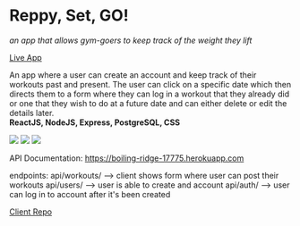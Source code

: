 # Reppy, Set, GO!
*an app that allows gym-goers to keep track of the weight they lift*

[Live App](https://reppysetgo.herokuapp.com/dashboard)

An app where a user can create an account and keep track of their
workouts past and present. The user can click on a specific date which then directs them 
to a form where they can log in a workout that they already did or one that they wish to do 
at a future date and can either delete or edit the details later. <br />
**ReactJS, NodeJS, Express, PostgreSQL, CSS**

<img src="https://user-images.githubusercontent.com/53023612/77572179-e8f0ab80-6ea4-11ea-857c-65548d96a7e8.png"/>
<img src="https://user-images.githubusercontent.com/53023612/77571550-ee99c180-6ea3-11ea-8a9f-08a8b978669b.jpg"/>
<img src="https://user-images.githubusercontent.com/53023612/77572010-a4fda680-6ea4-11ea-9f7d-49aef45b7bc4.png"/>

API Documentation: 
https://boiling-ridge-17775.herokuapp.com

endpoints:
api/workouts/ -->  client shows form where user can post their workouts
api/users/ --> user is able to create and account
api/auth/ --> user can log in to account after it's been created

[Client Repo](https://github.com/jennifrmarie/reppysetgo.git)
